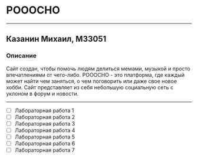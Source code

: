 # POOOCHO #
***
## Казанин Михаил, M33051 ##
### Описание ###
Сайт создан, чтобы помочь людям делиться мемами, музыкой и просто 
впечатлениями от чего-либо. POOOCHO - это платформа, где каждый может
найти чем заняться, о чем поговорить или даже свое новое хобби. Сайт 
представляет из себя небольшую социальную сеть с уклоном в форум и новости.
***
-[ ] Лабораторная работа 1
-[ ] Лабораторная работа 2
-[ ] Лабораторная работа 3
-[ ] Лабораторная работа 4
-[ ] Лабораторная работа 5
-[ ] Лабораторная работа 6
-[ ] Лабораторная работа 7
